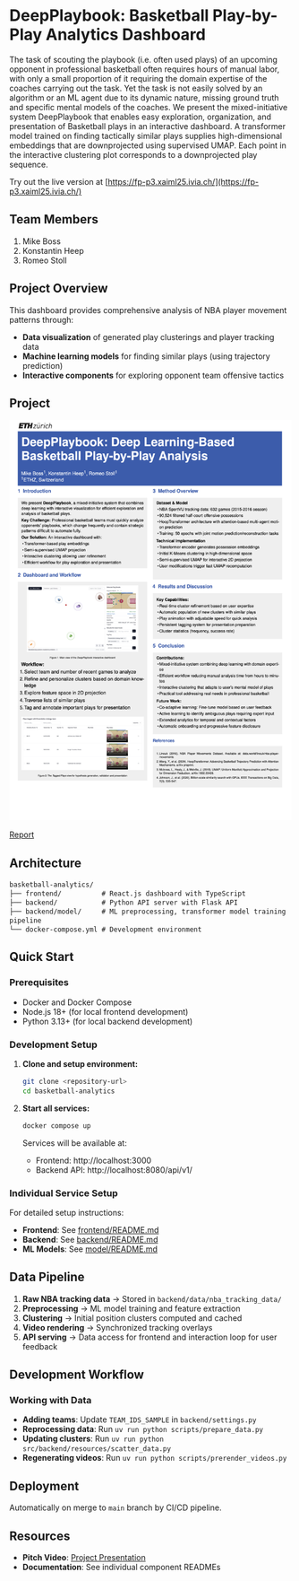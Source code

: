 # DeepPlaybook: Basketball Play-by-Play Analytics Dashboard

The task of scouting the playbook (i.e. often used plays) of an upcoming opponent in professional basketball often requires hours of manual labor, with only a small proportion of it requiring the domain expertise of the coaches carrying out the task. Yet the task is not easily solved by an algorithm or an ML agent due to its dynamic nature, missing ground truth and specific mental models of the coaches. We present the mixed-initiative system DeepPlaybook that enables easy exploration, organization, and presentation of Basketball plays in an interactive dashboard. A transformer model trained on finding tactically similar plays supplies high-dimensional embeddings that are downprojected using supervised UMAP. Each point in the interactive clustering plot corresponds to a downprojected play sequence.

Try out the live version at [https://fp-p3.xaiml25.ivia.ch/](https://fp-p3.xaiml25.ivia.ch/)

## Team Members

1. Mike Boss
2. Konstantin Heep
3. Romeo Stoll

## Project Overview

This dashboard provides comprehensive analysis of NBA player movement patterns through:
- **Data visualization** of generated play clusterings and player tracking data
- **Machine learning models** for finding similar plays (using trajectory prediction)
- **Interactive components** for exploring opponent team offensive tactics

## Project

![DeepPlaybook](./assets/XAIML_Scientific_Poster.png)

[Report](./assets/XAIML_report_DeepPlaybook.pdf)

## Architecture

```
basketball-analytics/
├── frontend/          # React.js dashboard with TypeScript
├── backend/           # Python API server with Flask API
├── backend/model/     # ML preprocessing, transformer model training pipeline
└── docker-compose.yml # Development environment
```

## Quick Start

### Prerequisites

- Docker and Docker Compose
- Node.js 18+ (for local frontend development)
- Python 3.13+ (for local backend development)

### Development Setup

1. **Clone and setup environment:**
   ```bash
   git clone <repository-url>
   cd basketball-analytics
   ```

2. **Start all services:**
   ```bash
   docker compose up
   ```
   
   Services will be available at:
   - Frontend: http://localhost:3000
   - Backend API: http://localhost:8080/api/v1/

### Individual Service Setup

For detailed setup instructions:
- **Frontend**: See [frontend/README.md](frontend/README.md)
- **Backend**: See [backend/README.md](backend/README.md)  
- **ML Models**: See [model/README.md](backend/src/backend/model/README.md)

## Data Pipeline

1. **Raw NBA tracking data** → Stored in `backend/data/nba_tracking_data/`
2. **Preprocessing** → ML model training and feature extraction
3. **Clustering** → Initial position clusters computed and cached
4. **Video rendering** → Synchronized tracking overlays
5. **API serving** → Data access for frontend and interaction loop for user feedback

## Development Workflow

### Working with Data

- **Adding teams**: Update `TEAM_IDS_SAMPLE` in `backend/settings.py`
- **Reprocessing data**: Run `uv run python scripts/prepare_data.py`
- **Updating clusters**: Run `uv run python src/backend/resources/scatter_data.py`
- **Regenerating videos**: Run `uv run python scripts/prerender_videos.py`

## Deployment

Automatically on merge to `main` branch by CI/CD pipeline.

## Resources

- **Pitch Video**: [Project Presentation](https://polybox.ethz.ch/index.php/s/bjtuIzQxFkGUOqX)
- **Documentation**: See individual component READMEs
